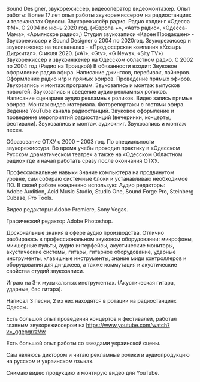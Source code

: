 Sound Designer, звукорежиссер, видеооператор видеомонтажер.
Опыт работы:
Более 17 лет опыт работы звукорежиссером на радиостанциях и телеканалах Одессы. 
Звукорежиссёр радио. 
Радио холдинг «Одесса ФМ». С 2004 по июнь 2020 год.
(«Европа +», «Авто радио», «Одесса-Мама», «Армянское радио»,) 
Студия звукозаписи «Карен Продакшен» - Звукорежиссер и Sound Designer с 2004 по 2020год.
Звукорежиссер и звукоинженер на телеканалах - «Продюсерская компания «Козырь Диджитал». С июля 2020.
(«А1», «Gtv», «G News», «Sity TV»)
Звукорежиссёр и звукоинженер на Одесском областном радио. С 2002 по 2004 год (Радио на Троицкой)
В обязанности входит:
Звуковое оформление радио эфира.
Написание джинглов, перебивок, лайнеров.
Оформление радио игр и прямых эфиров.
Проведение прямых эфиров.
Звукозапись и монтаж программ.
Звукозапись и монтаж выпусков новостей.
Звукозапись и сведение аудио рекламных роликов.
Написание сценариев аудио рекламных роликов.
Видео запись прямых эфиров.
Монтаж видео материала.
Фоторепортажи с гостями эфира.
Ведение YouTube канала радиостанций.
Звуковое оформление и проведение мероприятий радиостанций (вечеринки, концерты, фестивали).
Звукозапись и монтаж аудиокниг.
Звукозапись и монтаж песен.

Образование 
ОТХУ с 2000 – 2003 год.
По специальности звукорежиссура.
Во время учебы проходил практику в «Одесском Русском драматическом театре» а также на «Одесском Областном радио» где и начал работать сразу после окончания ОТХУ.

Профессиональные навыки
Знание компьютера на продвинутом уровне, сам собираю системные блоки и устанавливаю необходимое ПО. 
В своей работе ежедневно использую:
Аудио редакторы:  
Adobe Audition, Acid Music Studio, Studio One, Sound Forge Pro, Steinberg Cubase, Pro Tools. 

Видео редакторы:
Adobe Premiere, Sony Vegas.

Графический редактор
 Adobe Photoshop.

Доскональные знания в сфере аудио производства. 
Отлично разбираюсь в профессиональном звуковом оборудовании: микрофоны, микшерные пульты, аудио интерфейсы, акустические мониторы, акустические системы, гитары, гитарное оборудование, ударные инструменты, клавишные инструменты, знание миди контроллеров и оборудования для ди-джеев, а также коммутация и акустические свойства студий звукозаписи.

Играю на 3-х музыкальных инструментах. (Акустическая гитара, ударные, бас гитара).

Написал 3 песни, 2 из них находятся в ротации на радиостанциях Одессы.

Есть большой опыт проведения концертов и фестивалей, работал главным звукорежиссером на https://www.youtube.com/watch?v=_ggepgrrzVw 

Есть большой опыт работы со звездами украинской сцены.

Сам являюсь диктором и читаю рекламные ролики и аудиопродукцию на русском и украинском языках.

Снимаю видео продукцию и монтирую видео для YouTube.
